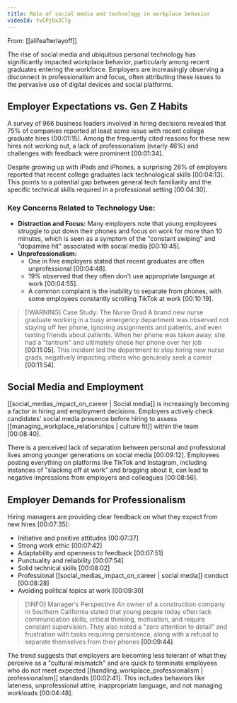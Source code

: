 ```yaml
---
title: Role of social media and technology in workplace behavior
videoId: tvCPjOxJClg
---
```


From: [[alifeafterlayoff]] <br/> 

The rise of social media and ubiquitous personal technology has significantly impacted workplace behavior, particularly among recent graduates entering the workforce. Employers are increasingly observing a disconnect in professionalism and focus, often attributing these issues to the pervasive use of digital devices and social platforms.

## Employer Expectations vs. Gen Z Habits

A survey of 966 business leaders involved in hiring decisions revealed that 75% of companies reported at least some issue with recent college graduate hires <a class="yt-timestamp" data-t="00:01:15">[00:01:15]</a>. Among the frequently cited reasons for these new hires not working out, a lack of professionalism (nearly 46%) and challenges with feedback were prominent <a class="yt-timestamp" data-t="00:01:34">[00:01:34]</a>.

Despite growing up with iPads and iPhones, a surprising 28% of employers reported that recent college graduates lack technological skills <a class="yt-timestamp" data-t="00:04:13">[00:04:13]</a>. This points to a potential gap between general tech familiarity and the specific technical skills required in a professional setting <a class="yt-timestamp" data-t="00:04:30">[00:04:30]</a>.

### Key Concerns Related to Technology Use:

*   **Distraction and Focus:** Many employers note that young employees struggle to put down their phones and focus on work for more than 10 minutes, which is seen as a symptom of the "constant swiping" and "dopamine hit" associated with social media <a class="yt-timestamp" data-t="00:10:45">[00:10:45]</a>.
*   **Unprofessionalism:**
    *   One in five employers stated that recent graduates are often unprofessional <a class="yt-timestamp" data-t="00:04:48">[00:04:48]</a>.
    *   19% observed that they often don't use appropriate language at work <a class="yt-timestamp" data-t="00:04:55">[00:04:55]</a>.
    *   A common complaint is the inability to separate from phones, with some employees constantly scrolling TikTok at work <a class="yt-timestamp" data-t="00:10:19">[00:10:19]</a>.

> [!WARNING] Case Study: The Nurse Grad
> A brand new nurse graduate working in a busy emergency department was observed not staying off her phone, ignoring assignments and patients, and even texting friends about patients. When her phone was taken away, she had a "tantrum" and ultimately chose her phone over her job <a class="yt-timestamp" data-t="00:11:05">[00:11:05]</a>. This incident led the department to stop hiring new nurse grads, negatively impacting others who genuinely seek a career <a class="yt-timestamp" data-t="00:11:54">[00:11:54]</a>.

## Social Media and Employment

[[social_medias_impact_on_career | Social media]] is increasingly becoming a factor in hiring and employment decisions. Employers actively check candidates' social media presence before hiring to assess [[managing_workplace_relationships | culture fit]] within the team <a class="yt-timestamp" data-t="00:08:40">[00:08:40]</a>.

There is a perceived lack of separation between personal and professional lives among younger generations on social media <a class="yt-timestamp" data-t="00:09:12">[00:09:12]</a>. Employees posting everything on platforms like TikTok and Instagram, including instances of "slacking off at work" and bragging about it, can lead to negative impressions from employers and colleagues <a class="yt-timestamp" data-t="00:08:56">[00:08:56]</a>.

## Employer Demands for Professionalism

Hiring managers are providing clear feedback on what they expect from new hires <a class="yt-timestamp" data-t="00:07:35">[00:07:35]</a>:
*   Initiative and positive attitudes <a class="yt-timestamp" data-t="00:07:37">[00:07:37]</a>
*   Strong work ethic <a class="yt-timestamp" data-t="00:07:42">[00:07:42]</a>
*   Adaptability and openness to feedback <a class="yt-timestamp" data-t="00:07:51">[00:07:51]</a>
*   Punctuality and reliability <a class="yt-timestamp" data-t="00:07:54">[00:07:54]</a>
*   Solid technical skills <a class="yt-timestamp" data-t="00:08:02">[00:08:02]</a>
*   Professional [[social_medias_impact_on_career | social media]] conduct <a class="yt-timestamp" data-t="00:08:28">[00:08:28]</a>
*   Avoiding political topics at work <a class="yt-timestamp" data-t="00:09:30">[00:09:30]</a>

> [!INFO] Manager's Perspective
> An owner of a construction company in Southern California stated that young people today often lack communication skills, critical thinking, motivation, and require constant supervision. They also noted a "zero attention to detail" and frustration with tasks requiring persistence, along with a refusal to separate themselves from their phones <a class="yt-timestamp" data-t="00:09:44">[00:09:44]</a>.

The trend suggests that employers are becoming less tolerant of what they perceive as a "cultural mismatch" and are quick to terminate employees who do not meet expected [[handling_workplace_professionalism | professionalism]] standards <a class="yt-timestamp" data-t="00:02:41">[00:02:41]</a>. This includes behaviors like lateness, unprofessional attire, inappropriate language, and not managing workloads <a class="yt-timestamp" data-t="00:04:48">[00:04:48]</a>.